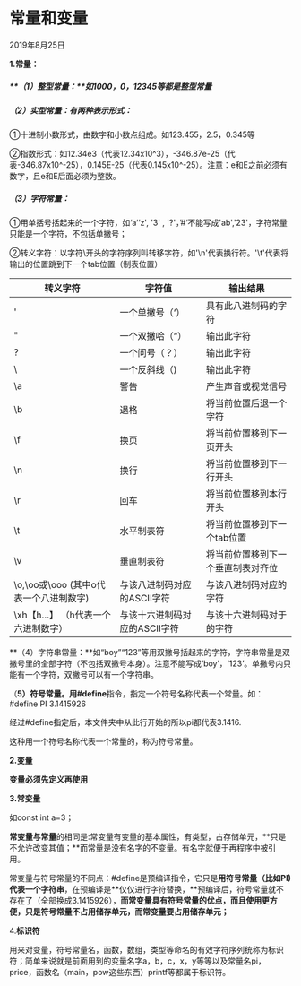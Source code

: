# 常量和变量

2019年8月25日



**1.常量：**

##### **（1）整型常量：**如1000，0，12345等都是整型常量

##### （2）实型常量：有两种表示形式：

①十进制小数形式，由数字和小数点组成。如123.455，2.5，0.345等

②指数形式：如12.34e3（代表12.34x10^3），-346.87e-25（代表-346.87x10^-25），0.145E-25（代表0.145x10^-25）。注意：e和E之前必须有数字，且e和E后面必须为整数。

##### （3）字符常量：

①用单括号括起来的一个字符，如‘a‘‘z', '3' , '?'，’#‘不能写成'ab','23'，字符常量只能是一个字符，不包括单撇号；

②转义字符：以字符\开头的字符序列叫转移字符，如'\n'代表换行符。'\t'代表将输出的位置跳到下一个tab位置（制表位置）

 

 

 

| 转义字符                                 | 字符值                        | 输出结果                           |
| ---------------------------------------- | ----------------------------- | ---------------------------------- |
| \'                                       | 一个单撇号（‘）               | 具有此八进制码的字符               |
| \"                                       | 一个双撇哈（“）               | 输出此字符                         |
| \?                                       | 一个问号（？）                | 输出此字符                         |
| \\                                       | 一个反斜线（\)                | 输出此字符                         |
| \a                                       | 警告                          | 产生声音或视觉信号                 |
| \b                                       | 退格                          | 将当前位置后退一个字符             |
| \f                                       | 换页                          | 将当前位置移到下一页开头           |
| \n                                       | 换行                          | 将当前位置移到下一行开头           |
| \r                                       | 回车                          | 将当前位置移到本行开头             |
| \t                                       | 水平制表符                    | 将当前位置移到下一个tab位置        |
| \v                                       | 垂直制表符                    | 将当前位置移到下一个垂直制表对齐位 |
| \o,\oo或\ooo   (其中o代表一个八进制数字) | 与该八进制码对应的ASCII字符   | 与该八进制码对应的字符             |
| \xh【h…】   （h代表一个六进制数字）      | 与该十六进制码对应的ASCII字符 | 与该十六进制码对于的字符           |

**（4）字符串常量：**如“boy”“123”等用双撇号括起来的字符，字符串常量是双撇号里的全部字符（不包括双撇号本身）。注意不能写成‘boy’，‘123’。单撇号内只能有一个字符，双撇号可以有一个字符串。

（**5）符号常量。**用**#define**指令，指定一个符号名称代表一个常量。如：#define PI 3.1415926

经过#define指定后，本文件夹中从此行开始的所以pi都代表3.1416.

这种用一个符号名称代表一个常量的，称为符号常量。

**2.变量**

**变量必须先定义再使用**

**3.常变量**

如const int a=3；

**常变量与常量**的相同是:常变量有变量的基本属性，有类型，占存储单元，**只是不允许改变其值；**而常量是没有名字的不变量。有名字就便于再程序中被引用。

常变量与符号常量的不同点：#define是预编译指令，它只是**用符号常量（比如PI)代表一个字符串**，在预编译是**仅仅进行字符替换，**预编译后，符号常量就不存在了（全部换成3.1415926），**而常变量具有符号常量的优点，而且使用更方便，**只是**符号常量不占用储存单元，而常变量要占用储存单元；**

4.**标识符**

用来对变量，符号常量名，函数，数组，类型等命名的有效字符序列统称为标识符；简单来说就是前面用到的变量名字a，b，c，x，y等等以及常量名pi，price，函数名（main，pow这些东西）printf等都属于标识符。